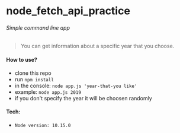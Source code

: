 # node_fetch_api_practice

###### Simple command line app
> You can get information about a specific year that you choose.

#### How to use?

- clone this repo
- run `npm install`
- in the console: `node app.js 'year-that-you like' `
- example: `node app.js 2019`
- if you don't specify the year it will be choosen randomly

#### Tech:

- `Node version: 10.15.0`
